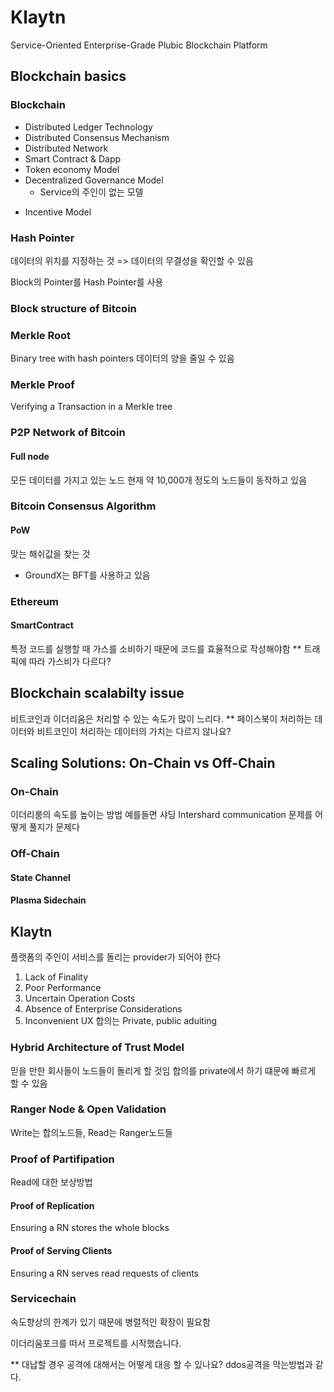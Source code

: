 # Klaytn
Service-Oriented Enterprise-Grade Plubic Blockchain Platform

## Blockchain basics
### Blockchain
* Distributed Ledger Technology
* Distributed Consensus Mechanism
* Distributed Network
* Smart Contract & Dapp
* Token economy Model
* Decentralized Governance Model
  * Service의 주인이 없는 모델
+ Incentive Model

### Hash Pointer
데이터의 위치를 지정하는 것
=> 데이터의 무결성을 확인할 수 있음

Block의 Pointer를 Hash Pointer를 사용

### Block structure of Bitcoin

### Merkle Root
Binary tree with hash pointers
데이터의 양을 줄일 수 있음

### Merkle Proof
Verifying a Transaction in a Merkle tree

### P2P Network of Bitcoin
#### Full node
모든 데이터를 가지고 있는 노드
현재 약 10,000개 정도의 노드들이 동작하고 있음

### Bitcoin Consensus Algorithm
#### PoW
맞는 해쉬값을 찾는 것

* GroundX는 BFT를 사용하고 있음

### Ethereum
#### SmartContract
특정 코드를 실행할 때 가스를 소비하기 때문에 코드를 효율적으로 작성해야함
** 트래픽에 따라 가스비가 다르다?

## Blockchain scalabilty issue
비트코인과 이더리움은 처리할 수 있는 속도가 많이 느리다.
** 페이스북이 처리하는 데이터와 비트코인이 처리하는 데이터의 가치는 다르지 않나요?

## Scaling Solutions: On-Chain vs Off-Chain
### On-Chain
이더리룸의 속도를 높이는 방법 예를들면 샤딩
Intershard communication 문제를 어떻게 풀지가 문제다

### Off-Chain
#### State Channel
#### Plasma Sidechain

## Klaytn
플랫폼의 주인이 서비스를 돌리는 provider가 되어야 한다
1. Lack of Finality
2. Poor Performance
3. Uncertain Operation Costs
4. Absence of Enterprise Considerations
5. Inconvenient UX
합의는 Private, public aduiting

### Hybrid Architecture of Trust Model
믿을 만한 회사들이 노드들이 돌리게 할 것임
합의를 private에서 하기 떄문에 빠르게 할 수 있음

### Ranger Node & Open Validation
Write는 합의노드들, Read는 Ranger노드들

### Proof of Partifipation
Read에 대한 보상방법

#### Proof of Replication
Ensuring a RN stores the whole blocks

#### Proof of Serving Clients
Ensuring a RN serves read requests of clients

### Servicechain
속도향상의 한계가 있기 때문에 병렬적인 확장이 필요함

이더리움포크를 떠서 프로젝트를 시작했습니다.

** 대납할 경우 공격에 대해서는 어떻게 대응 할 수 있나요?
ddos공격을 막는방법과 같다.
